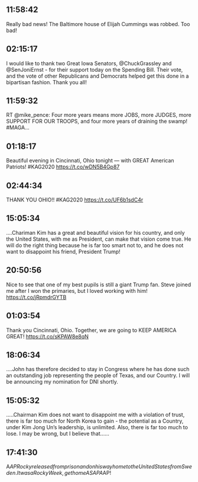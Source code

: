 ## 11:58:42
Really bad news! The Baltimore house of Elijah Cummings was robbed. Too bad!
## 02:15:17
I would like to thank two Great Iowa Senators, @ChuckGrassley and @SenJoniErnst - for their support today on the Spending Bill. Their vote, and the vote of other Republicans and Democrats helped get this done in a bipartisan fashion. Thank you all!
## 11:59:32
RT @mike_pence: Four more years means more JOBS, more JUDGES, more SUPPORT FOR OUR TROOPS, and four more years of draining the swamp! #MAGA…
## 01:18:17
Beautiful evening in Cincinnati, Ohio tonight — with GREAT American Patriots! #KAG2020 https://t.co/wDN5B4Gp87
## 02:44:34
THANK YOU OHIO!! #KAG2020 https://t.co/UF6b1sdC4r
## 15:05:34
....Chariman Kim has a great and beautiful vision for his country, and only the United States, with me as President, can make that vision come true. He will do the right thing because he is far too smart not to, and he does not want to disappoint his friend, President Trump!
## 20:50:56
Nice to see that one of my best pupils is still a giant Trump fan. Steve joined me after I won the primaries, but I loved working with him! https://t.co/jRpmdrGYTB
## 01:03:54
Thank you Cincinnati, Ohio. Together, we are going to KEEP AMERICA GREAT! https://t.co/sKPAW8e8qN
## 18:06:34
....John has therefore decided to stay in Congress where he has done such an outstanding job representing the people of Texas, and our Country. I will be announcing my nomination for DNI shortly.
## 15:05:32
.....Chairman Kim does not want to disappoint me with a violation of trust, there is far too much for North Korea to gain - the potential as a Country, under Kim Jong Un’s leadership, is unlimited. Also, there is far too much to lose. I may be wrong, but I believe that......
## 17:41:30
A$AP Rocky released from prison and on his way home to the United States from Sweden. It was a Rocky Week, get home ASAP A$AP!
